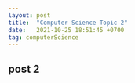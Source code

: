 ```yaml
---
layout: post
title:  "Computer Science Topic 2"
date:   2021-10-25 18:51:45 +0700
tag: computerScience
---
```


## post 2